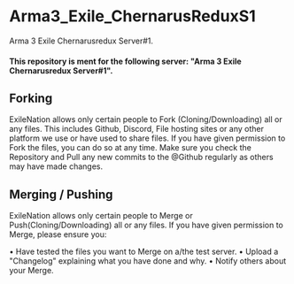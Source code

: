 # Arma3_Exile_ChernarusReduxS1
Arma 3 Exile Chernarusredux Server#1.

#### This repository is ment for the following server: "Arma 3 Exile Chernarusredux Server#1".

## Forking
ExileNation allows only certain people to Fork (Cloning/Downloading) all or any files.
This includes Github, Discord, File hosting sites or any other platform we use or have used to share files.
If you have given permission to Fork the files, you can do so at any time.
Make sure you check the Repository and Pull any new commits to the @Github regularly as others may have made changes.

## Merging / Pushing
ExileNation allows only certain people to Merge or Push(Cloning/Downloading) all or any files.
If you have given permission to Merge, please ensure you:

•  Have tested the files you want to Merge on a/the test server.
•  Upload a "Changelog" explaining what you have done and why.
•  Notify others about your Merge.
